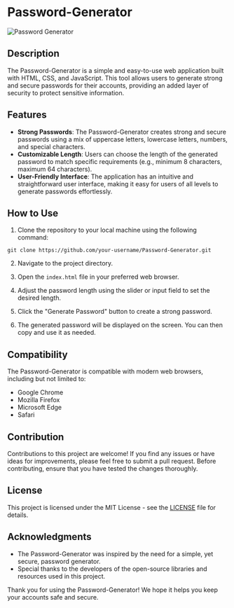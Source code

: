 # Password-Generator

![Password Generator](password-generator-preview.png)

## Description

The Password-Generator is a simple and easy-to-use web application built with HTML, CSS, and JavaScript. This tool allows users to generate strong and secure passwords for their accounts, providing an added layer of security to protect sensitive information.

## Features

- **Strong Passwords**: The Password-Generator creates strong and secure passwords using a mix of uppercase letters, lowercase letters, numbers, and special characters.
- **Customizable Length**: Users can choose the length of the generated password to match specific requirements (e.g., minimum 8 characters, maximum 64 characters).
- **User-Friendly Interface**: The application has an intuitive and straightforward user interface, making it easy for users of all levels to generate passwords effortlessly.

## How to Use

1. Clone the repository to your local machine using the following command:

```
git clone https://github.com/your-username/Password-Generator.git
```

2. Navigate to the project directory.

3. Open the `index.html` file in your preferred web browser.

4. Adjust the password length using the slider or input field to set the desired length.

5. Click the "Generate Password" button to create a strong password.

6. The generated password will be displayed on the screen. You can then copy and use it as needed.

## Compatibility

The Password-Generator is compatible with modern web browsers, including but not limited to:

- Google Chrome
- Mozilla Firefox
- Microsoft Edge
- Safari

## Contribution

Contributions to this project are welcome! If you find any issues or have ideas for improvements, please feel free to submit a pull request. Before contributing, ensure that you have tested the changes thoroughly.

## License

This project is licensed under the MIT License - see the [LICENSE](LICENSE) file for details.

## Acknowledgments

- The Password-Generator was inspired by the need for a simple, yet secure, password generator.
- Special thanks to the developers of the open-source libraries and resources used in this project.


Thank you for using the Password-Generator! We hope it helps you keep your accounts safe and secure.
